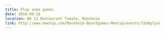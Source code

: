 ```yaml
---
title: Play some games
date: 2016-09-18
location: B6 12 Restaurant Tomate, Mannheim
link: http://www.meetup.com/Mannheim-Boardgames-Meetup/events/lbdmplyvmbxb/
---
```

